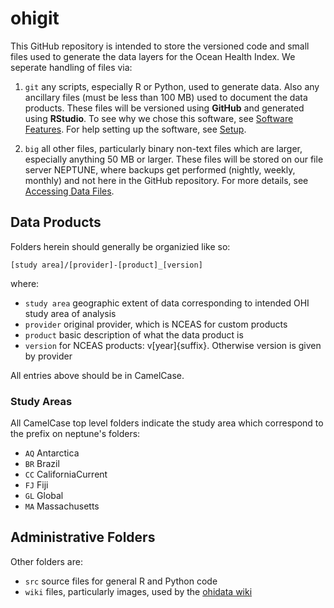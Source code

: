 ohigit
======

This GitHub repository is intended to store the versioned code and small files used to generate the data layers for the Ocean Health Index. We seperate handling of files via:

1. `git` any scripts, especially R or Python, used to generate data. Also any ancillary files (must be less than 100 MB) used to document the data products. These files will be versioned using **GitHub** and generated using **RStudio**. To see why we chose this software, see [Software Features](https://github.com/OHI-Science/ohidata/wiki/Software-Features). For help setting up the software, see [Setup](https://github.com/OHI-Science/ohidata/wiki/Setup).

1. `big` all other files, particularly binary non-text files which are larger, especially anything 50 MB or larger. These files will be stored on our file server NEPTUNE, where backups get performed (nightly, weekly, monthly) and not here in the GitHub repository. For more details, see [Accessing Data Files](https://github.com/OHI-Science/ohidata/wiki/Accessing-Data-Files).

## Data Products

Folders herein should generally be organizied like so:

    [study area]/[provider]-[product]_[version]

where:

 * `study area` geographic extent of data corresponding to intended OHI study area of analysis 
 * `provider` original provider, which is NCEAS for custom products
 * `product` basic description of what the data product is
 * `version` for NCEAS products: v[year]{suffix}. Otherwise version is given by provider

All entries above should be in CamelCase.

### Study Areas

All CamelCase top level folders indicate the study area which correspond to the prefix on neptune's folders:
* `AQ` Antarctica
* `BR` Brazil
* `CC` CaliforniaCurrent
* `FJ` Fiji
* `GL` Global
* `MA` Massachusetts

## Administrative Folders

Other folders are:
* `src` source files for general R and Python code 
* `wiki` files, particularly images, used by the [ohidata wiki](https://github.com/OHI-Science/ohidata/wiki/_pages)
